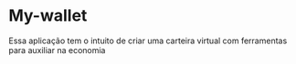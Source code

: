 # My-wallet

Essa aplicação tem o intuito de criar uma carteira virtual com ferramentas para auxiliar na economia